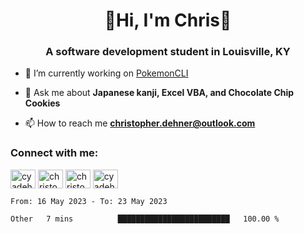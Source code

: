 <div class="main">
<h1 align="center">🌟Hi, I'm Chris🌟</h1>
<h3 align="center">A software development student in Louisville, KY</h3>

- 🔭 I’m currently working on [PokemonCLI](https://github.com/cyadehn/PokemonCLI)

- 💬 Ask me about **Japanese kanji, Excel VBA, and Chocolate Chip Cookies**

- 📫 How to reach me **christopher.dehner@outlook.com**

<h3 align="left">Connect with me:</h3>
<p align="left">
<a href="https://twitter.com/cyadehn" target="blank"><img align="center" src="https://cdn.jsdelivr.net/npm/simple-icons@3.0.1/icons/twitter.svg" alt="cyadehn" height="30" width="40" /></a>
<a href="https://linkedin.com/in/christopherdehnerii" target="blank"><img align="center" src="https://cdn.jsdelivr.net/npm/simple-icons@3.0.1/icons/linkedin.svg" alt="christopherdehnerii" height="30" width="40" /></a>
<a href="https://fb.com/christopherdehnerii" target="blank"><img align="center" src="https://cdn.jsdelivr.net/npm/simple-icons@3.0.1/icons/facebook.svg" alt="christopherdehnerii" height="30" width="40" /></a>
<a href="https://instagram.com/cyadehn" target="blank"><img align="center" src="https://cdn.jsdelivr.net/npm/simple-icons@3.0.1/icons/instagram.svg" alt="cyadehn" height="30" width="40" /></a>
</p>

<!--START_SECTION:waka-->

```text
From: 16 May 2023 - To: 23 May 2023

Other   7 mins          █████████████████████████   100.00 %
```

<!--END_SECTION:waka-->

